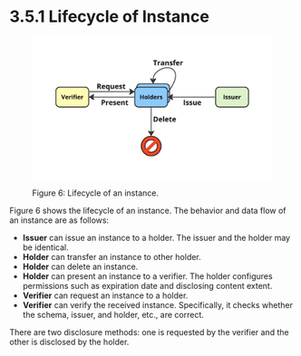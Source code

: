# 3.5.1 Lifecycle of Instance

<figure><img src="../../../.gitbook/assets/Instance Lifecycle.jpg" alt="" width="563"><figcaption><p>Figure 6: Lifecycle of an instance.</p></figcaption></figure>

Figure 6 shows the lifecycle of an instance. The behavior and data flow of an instance are as follows:

* **Issuer** can issue an instance to a holder. The issuer and the holder may be identical.
* **Holder** can transfer an instance to other holder.
* **Holder** can delete an instance.
* **Holder** can present an instance to a verifier. The holder configures permissions such as expiration date and disclosing content extent.
* **Verifier** can request an instance to a holder.
* **Verifier** can verify the received instance. Specifically, it checks whether the schema, issuer, and holder, etc., are correct.

There are two disclosure methods: one is requested by the verifier and the other is disclosed by the holder.
